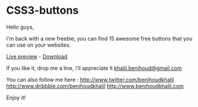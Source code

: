 CSS3-buttons
============

Hello guys,

I'm back with a new freebie, you can find 15 awesome free buttons that you can use on your websites.

<a href="http://benihoudkhalil.com/buttons/">Live preview</a> - <a href="https://github.com/khalilbenihoud/CSS3-buttons">Download</a>

If you like it, drop me a line, i'll appreciate it
khalil.benihoud@gmail.com

You can also follow me here :
http://www.twitter.com/benihoudkhalil
http://www.dribbble.com/benihoudkhalil
http://www.benihoudkhalil.com

Enjoy it!
